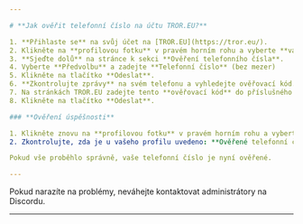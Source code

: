 ```yaml
---

# **Jak ověřit telefonní číslo na účtu TROR.EU?**

1. **Přihlaste se** na svůj účet na [TROR.EU](https://tror.eu/).  
2. Klikněte na **profilovou fotku** v pravém horním rohu a vyberte **vaše uživatelské jméno** v rozbalovacím menu.  
3. **Sjeďte dolů** na stránce k sekci **Ověření telefonního čísla**.  
4. Vyberte **Předvolbu** a zadejte **Telefonní číslo** (bez mezer)  
5. Klikněte na tlačítko **Odeslat**.  
6. **Zkontrolujte zprávy** na svém telefonu a vyhledejte ověřovací kód.  
7. Na stránkách TROR.EU zadejte tento **ověřovací kód** do příslušného pole.  
8. Klikněte na tlačítko **Odeslat**.

### **Ověření úspěšnosti**

1. Klikněte znovu na **profilovou fotku** v pravém horním rohu a vyberte **vaše uživatelské jméno**.  
2. Zkontrolujte, zda je u vašeho profilu uvedeno: **Ověřené telefonní číslo: ANO**

Pokud vše proběhlo správně, vaše telefonní číslo je nyní ověřené.

---
```


Pokud narazíte na problémy, neváhejte kontaktovat administrátory na Discordu.

---

